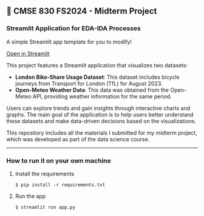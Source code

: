 ## 🎈 CMSE 830 FS2024 - Midterm Project

### Streamlit Application for EDA-IDA Processes

A simple Streamlit app template for you to modify!

[Open in Streamlit](https://jiawei-0813-cmse830-streamlit-app-sy5uoy.streamlit.app/)

This project features a Streamlit application that visualizes two datasets:

- **London Bike-Share Usage Dataset**: This dataset includes bicycle journeys from Transport for London (TfL) for August 2023.
- **Open-Meteo Weather Data**: This data was obtained from the Open-Meteo API, providing weather information for the same period.

Users can explore trends and gain insights through interactive charts and graphs. The main goal of the application is to help users better understand these datasets and make data-driven decisions based on the visualizations.

This repository includes all the materials I submitted for my midterm project, which was developed as part of the data science course.

------------------------------------------------------------------------------------------------------------------------------------------------------------------------------------------------------
### How to run it on your own machine

1. Install the requirements

   ```
   $ pip install -r requirements.txt
   ```

2. Run the app

   ```
   $ streamlit run app.py
   ```

